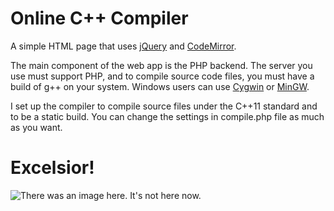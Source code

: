 # Online C++ Compiler #

A simple HTML page that uses [jQuery](http://jquery.com/) and [CodeMirror](http://codemirror.net/).

The main component of the web app is the PHP backend. The server you use must support PHP, and to compile 
source code files, you must have a build of g++ on your system. Windows users can use [Cygwin](http://www.cygwin.com/) or [MinGW](http://www.mingw.org/).

I set up the compiler to compile source files under the C++11 standard and to be a static build. You can
change the settings in compile.php file as much as you want.

# Excelsior!
![There was an image here. It's not here now.](http://goo.gl/74J7Qc)